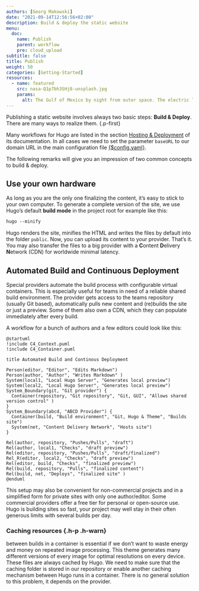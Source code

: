 ```yaml
---
authors: [Georg Makowski]
date: "2021-09-14T12:56:56+02:00"
description: Build & deploy the static website
menu:
  doc:
    name: Publish
    parent: workflow
    pre: cloud_upload
subtitle: false
title: Publish
weight: 50
categories: [Getting-Started]
resources: 
  - name: featured
    src: nasa-Q1p7bh3SHj8-unsplash.jpg
    params:
      alt: The Gulf of Mexico by night from outer space. The electric lightning appears as a global net.
---
```


Publishing a static website involves always two basic steps: **Build & Deploy**. There are many ways to realize them.
{.p-first} <!--more-->

Many workflows for Hugo are listed in the section [Hosting & Deployment][hd] of its documentation. In all cases we need to set the parameter `baseURL` to our domain URL in the main configuration file [{$config.yaml}](/doc/appendix/config/hugoyaml#6).

The following remarks will give you an impression of two common concepts to build & deploy.

## Use your own hardware

As long as you are the only one finalizing the content, it’s easy to stick to your own computer. To generate a complete version of the site, we use Hugo’s default **build mode** in the project root for example like this:

```md {.left}
hugo --minify
```

Hugo renders the site, minifies the HTML and writes the files by default into the folder `public`. Now, you can upload its content to your provider. That’s it. You may also transfer the files to a big provider with a **C**ontent **D**elivery **N**etwork (CDN) for worldwide minimal latency.

## Automated Build and Continuous Deployment

Special providers automate the build process with configurable virtual containers. This is especially useful for teams in need of a reliable shared build environment. The provider gets access to the teams repository (usually Git based), automatically pulls new content and (re)builds the site or just a preview. Some of them also own a CDN, which they can populate immediately after every build.

A workflow for a bunch of authors and a few editors could look like this:

```kroki {type=plantuml}
@startuml
!include C4_Context.puml
!include C4_Container.puml

title Automated Build and Continous Deployment

Person(editor, "Editor", "Edits Markdown")
Person(author, "Author", "Writes Markdown" )
System(local1, "Local Hugo Server", "Generates local preview")
System(local2, "Local Hugo Server", "Generates local preview")
System_Boundary(git, "Git provider") {
  Container(repository, "Git repository", "Git, GUI", "Allows shared version control" )
}
System_Boundary(abcd, "ABCD Provider") {
  Container(build, "Build environment", "Git, Hugo & Theme", "Builds site")
  System(net, "Content Delivery Network", "Hosts site")
}

Rel(author, repository, "Pushes/Pulls", "draft")
Rel(author, local1, "Checks", "draft preview")
Rel(editor, repository, "Pushes/Pulls", "draft/finalized")
Rel_R(editor, local2, "Checks", "draft preview")
Rel(editor, build, "Checks", "finalized preview")
Rel(build, repository, "Pulls", "finalized content")
Rel(build, net, "Deploys", "finalized site" )
@enduml
```

This setup may also be convenient for non-commercial projects and in a simplified form for private sites with only one author/editor. Some commercial providers offer a free tier for personal or open-source use. Hugo is building sites so fast, your project may well stay in their often generous limits with several builds per day.

### Caching resources {.h-p .h-warn}

 between builds in a container is essential if we don’t want to waste energy and money on repeated image processing. This theme generates many different versions of every image for optimal resolutions on every device. These files are always cached by Hugo. We need to make sure that the caching folder is stored in our repository or enable another caching mechanism between Hugo runs in a container. There is no general solution to this problem, it depends on the provider.

[hd]: https://gohugo.io/hosting-and-deployment/
